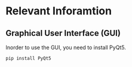 <h1> Relevant Inforamtion </h1>

<h2> Graphical User Interface (GUI)</h2>
Inorder to use the GUI, you need to install PyQt5. 

```sh
pip install PyQt5
```
